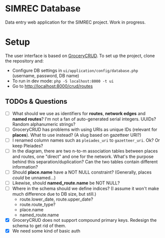 # SIMREC Database

Data entry web application for the SIMREC project. Work in progress.

# Setup

The user interface is based on [GroceryCRUD](https://www.grocerycrud.com/). To set up the project,
clone the repository and:

- Configure DB settings in `ui/application/config/database.php` (username, password, DB name)
- To run in dev mode: `php -S localhost:8000 -t ui`
- Go to [http://localhost:8000/crud/routes](http://localhost:8000/crud/routes)

## TODOs  & Questions

- [ ] What should we use as identifiers for __routes__, __network edges__ and __named routes__? I'm not a fan of 
  auto-generated serial integers. UUIDs? Random alphanumeric strings?
- [ ] GroceryCRUD has problems with using URIs as unique IDs (relevant for __places__). What to use instead? (A 
  slug based on gazetteer URI?)
- [ ] I renamed column names such as `pleiades_uri` to `gazetteer_uri`. Ok? Or keep Pleiades?
- [ ] In the diagram, there are two n-to-m association tables between places and routes, one "direct" and one for the 
  network. What's the purpose behind this separation/duplication? Can the two tables contain different information?
- [ ] Should __place.name__ have a NOT NULL constraint? (Generally, places _could_ be unnamed...)
- [ ] Likewise, should __named_route.name__ be NOT NULL?
- [ ] Where in the schema should we define indices? (I assume it won't make much difference due to DB size, but still.)
  - route.lower_date, route.upper_date?
  - route.route_type?
  - place.name
  - named_route.name
- [x] GroceryCRUD does not support compound primary keys. Redesign the schema to get rid of them.
- [x] We need some kind of basic auth
